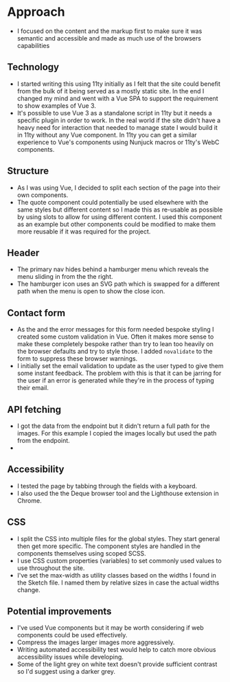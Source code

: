 # Approach

+ I focused on the content and the markup first to make sure it was semantic and accessible and made as much use of the browsers capabilities

## Technology

+ I started writing this using 11ty initially as I felt that the site could benefit from the bulk of it being served as a mostly static site. In the end I changed my mind and went with a Vue SPA to support the requirement to show examples of Vue 3.
+ It's possible to use Vue 3 as a standalone script in 11ty but it needs a specific plugin in order to work. In the real world if the site didn't have a heavy need for interaction that needed to manage state I would build it in 11ty without any Vue component. In 11ty you can get a similar experience to Vue's components using Nunjuck macros or 11ty's WebC components.

## Structure

+ As I was using Vue, I decided to split each section of the page into their own components.
+ The quote component could potentially be used elsewhere with the same styles but different content so I made this as re-usable as possible by using slots to allow for using different content. I used this component as an example but other components could be modified to make them more reusable if it was required for the project. 


## Header

+ The primary nav hides behind a hamburger menu which reveals the menu sliding in from the  the right.
+ The hamburger icon uses an SVG path which is swapped for a different path when the menu is open to show the close icon.

## Contact form

+ As the and the error messages for this form needed bespoke styling I created some custom validation in Vue. Often it makes more sense to make these completely bespoke rather than try to lean too heavily on the browser defaults and try to style those. I added `novalidate` to the form to suppress these browser warnings.   
+ I initially set the email validation to update as the user typed to give them some instant feedback. The problem with this is that it can be jarring for the user if an error is generated while they're in the process of typing their email.


## API fetching

+ I got the data from the endpoint but it didn't return a full path for the images. For this example I copied the images locally but used the path from the endpoint.
+   

## Accessibility

+ I tested the page by tabbing through the fields with a keyboard.
+ I also used the the Deque browser tool and the Lighthouse extension in Chrome.


## CSS

+ I split the CSS into multiple files for the global styles. They start general then get more specific. The component styles are handled in the components themselves using scoped SCSS.
+ I use CSS custom properties (variables) to set commonly used values to use throughout the site.
+ I've set the max-width as utility classes based on the widths I found in the Sketch file. I named them by relative sizes in case the actual widths change.


## Potential improvements

+ I've used Vue components but it may be worth considering if web components could be used effectively.
+ Compress the images larger images more aggressively.
+ Writing automated accessibility test would help to catch more obvious accessibility issues while developing.
+ Some of the light grey on white text doesn't provide sufficient contrast so I'd suggest using a darker grey.